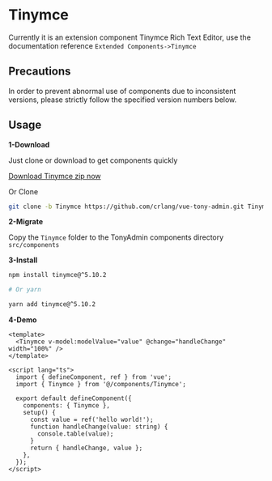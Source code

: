 # Tinymce

Currently it is an extension component Tinymce Rich Text Editor, use the documentation reference `Extended Components->Tinymce`

## Precautions

In order to prevent abnormal use of components due to inconsistent versions, please strictly follow the specified version numbers below.

## Usage


**1-Download**

Just clone or download to get components quickly

[Download Tinymce zip now](https://codeload.github.com/crlang/vue-tony-admin/zip/refs/heads/Tinymce)

Or Clone

```bash
git clone -b Tinymce https://github.com/crlang/vue-tony-admin.git Tinymce
```

**2-Migrate**

Copy the `Tinymce` folder to the TonyAdmin components directory `src/components`

**3-Install**

```bash
npm install tinymce@^5.10.2

# Or yarn

yarn add tinymce@^5.10.2
```

**4-Demo**

```vue
<template>
  <Tinymce v-model:modelValue="value" @change="handleChange" width="100%" />
</template>

<script lang="ts">
  import { defineComponent, ref } from 'vue';
  import { Tinymce } from '@/components/Tinymce';

  export default defineComponent({
    components: { Tinymce },
    setup() {
      const value = ref('hello world!');
      function handleChange(value: string) {
        console.table(value);
      }
      return { handleChange, value };
    },
  });
</script>
```
